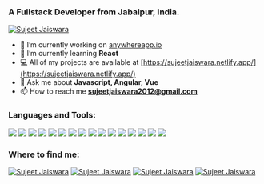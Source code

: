 <!--[![Sujeet Jaiswara StackOverflow](https://github-readme-stackoverflow.vercel.app/?userID=1826469)](https://stackoverflow.com/users/1826469/sujeet-jaiswara)-->
### A Fullstack Developer from Jabalpur, India. 
[![Sujeet Jaiswara](https://img.shields.io/twitter/follow/sujeetjaiswara?style=social)](https://twitter.com/sujeetjaiswara)

- 🔭 I’m currently working on [anywhereapp.io](https://www.anywhereapp.io/)
- 🌱 I’m currently learning **React**
- 💻 All of my projects are available at [https://sujeetjaiswara.netlify.app/](https://sujeetjaiswara.netlify.app/)
- 💬 Ask me about **Javascript, Angular, Vue**
- 📫 How to reach me **sujeetjaiswara2012@gmail.com**

<!--![Sujeet github stats](https://github-readme-stats.vercel.app/api?username=sujeetjaiswara&show_icons=true&theme=radical)-->

<!--### 🎧 Spotify Playing
[![spotify-github-profile](https://spotify-github-profile.vercel.app/api/view?uid=tj4dzhqxrtueqhi5761m4wiww&cover_image=false)](https://open.spotify.com/user/tj4dzhqxrtueqhi5761m4wiww)-->

### Languages and Tools:
<img src="https://img.shields.io/badge/javascript%20-%23323330.svg?&style=for-the-badge&logo=javascript&logoColor=%23F7DF1E"/> <img src="https://img.shields.io/badge/typescript%20-%23007ACC.svg?&style=for-the-badge&logo=typescript&logoColor=white"/> <img src="https://img.shields.io/badge/angular%20-%23DD0031.svg?&style=for-the-badge&logo=angular&logoColor=white"/> <img src="https://img.shields.io/badge/vuejs%20-%2335495e.svg?&style=for-the-badge&logo=vue.js&logoColor=%234FC08D"/> <img src="https://img.shields.io/badge/NuxtJS%20-black.svg?&style=for-the-badge&logo=NuxtJS&logoColor=white"/> <img src="https://img.shields.io/badge/node.js%20-%2343853D.svg?&style=for-the-badge&logo=node.js&logoColor=white"/> <img src="https://img.shields.io/badge/express.js%20-%23404d59.svg?&style=for-the-badge"/> <img src ="https://img.shields.io/badge/MongoDB-%234ea94b.svg?&style=for-the-badge&logo=mongodb&logoColor=white"/> <img src="https://img.shields.io/badge/tailwindcss%20-%2338B2AC.svg?&style=for-the-badge&logo=tailwind-css&logoColor=white"/> <img src="https://img.shields.io/badge/bootstrap%20-%23563D7C.svg?&style=for-the-badge&logo=bootstrap&logoColor=white"/> <img src="https://img.shields.io/badge/laravel%20-%23FF2D20.svg?&style=for-the-badge&logo=laravel&logoColor=white"/> <img src="https://img.shields.io/badge/mysql-%2300f.svg?&style=for-the-badge&logo=mysql&logoColor=white"/> <img src="https://img.shields.io/badge/git%20-%23F05033.svg?&style=for-the-badge&logo=git&logoColor=white"/> <img src="https://img.shields.io/badge/github%20-%23121011.svg?&style=for-the-badge&logo=github&logoColor=white"/> <img src="https://img.shields.io/badge/heroku%20-%23430098.svg?&style=for-the-badge&logo=heroku&logoColor=white"/> <img src="https://img.shields.io/badge/vercel%20-%23000000.svg?&style=for-the-badge&logo=vercel&logoColor=white"/> 

### Where to find me:
[![Sujeet Jaiswara](https://img.shields.io/badge/Twitter%20-%231DA1F2.svg?&style=for-the-badge&logo=Twitter&logoColor=white)](https://twitter.com/sujeetjaiswara)
[![Sujeet Jaiswara](https://img.shields.io/badge/Instagram%20-%23E4405F.svg?&style=for-the-badge&logo=Instagram&logoColor=white)](https://www.instagram.com/sujeetjaiswara)
[![Sujeet Jaiswara](https://img.shields.io/badge/linkedin%20-%230077B5.svg?&style=for-the-badge&logo=linkedin&logoColor=white)](https://www.linkedin.com/in/sujeetjaiswara)
[![Sujeet Jaiswara](https://img.shields.io/badge/-Stack%20overflow-FE7A16?style=for-the-badge&logo=stack-overflow&logoColor=white)](https://stackoverflow.com/users/story/1826469)



